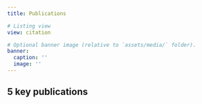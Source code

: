 ```yaml
---
title: Publications

# Listing view
view: citation

# Optional banner image (relative to `assets/media/` folder).
banner:
  caption: ''
  image: ''
---
```


## **5 key publications**
